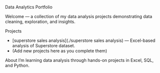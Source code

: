 Data Analytics Portfolio

Welcome — a collection of my data analysis projects demonstrating data cleaning, exploration, and insights.

Projects
- [superstore sales analysis](./superstore sales analysis) — Excel-based analysis of Superstore dataset.
- (Add new projects here as you complete them)

About
I’m learning data analysis through hands-on projects in Excel, SQL, and Python. 
